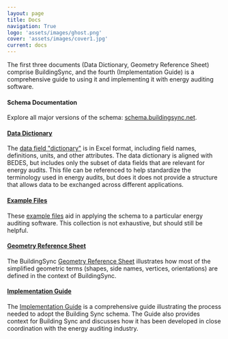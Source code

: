 ```yaml
---
layout: page
title: Docs
navigation: True
logo: 'assets/images/ghost.png'
cover: 'assets/images/cover1.jpg'
current: docs
---
```


The first three documents (Data Dictionary, Geometry Reference Sheet) comprise BuildingSync, and the fourth (Implementation Guide) is a comprehensive guide to using it and implementing it with energy auditing software.

#### Schema Documentation
Explore all major versions of the schema: [schema.buildingsync.net](https://schema.buildingsync.net/).

#### [Data Dictionary](BuildingSync%20Data%20Dictionary%202.0.xlsx)
The [data field "dictionary"](BuildingSync%20Data%20Dictionary%202.0.xlsx) is in Excel format, including field names, definitions, units, and other attributes. The data dictionary is aligned with BEDES, but includes only the subset of data fields that are relevant for energy audits. This file can be referenced to help standardize the terminology used in energy audits, but does it does not provide a structure that allows data to be exchanged across different applications.

#### [Example Files](https://github.com/BuildingSync/schema/tree/develop/examples)
These [example files](https://github.com/BuildingSync/schema/tree/develop/examples) aid in applying the schema to a particular energy auditing software. This collection is not exhaustive, but should still be helpful.

#### [Geometry Reference Sheet](https://github.com/BuildingSync/schema/blob/develop/docs/Geometry%20Reference.pdf)
The BuildingSync [Geometry Reference Sheet](https://github.com/BuildingSync/schema/blob/develop/docs/Geometry%20Reference.pdf) illustrates how most of the simplified geometric terms (shapes, side names, vertices, orientations) are defined in the context of BuildingSync.

#### [Implementation Guide](BuildingSync%20v1.0-legacy%20Implementation%20Guide.pdf)
The [Implementation Guide](BuildingSync%20v1.0-legacy%20Implementation%20Guide.pdf) is a comprehensive guide illustrating the process needed to adopt the Building Sync schema. The Guide also provides context for Building Sync and discusses how it has been developed in close coordination with the energy auditing industry.
